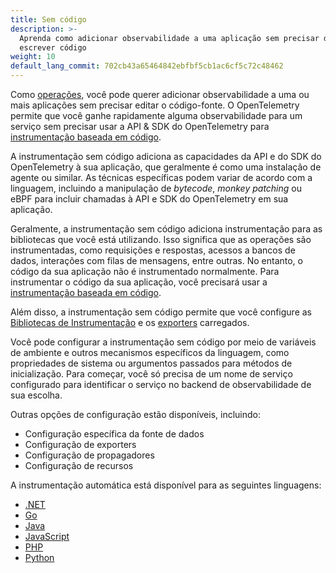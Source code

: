 ```yaml
---
title: Sem código
description: >-
  Aprenda como adicionar observabilidade a uma aplicação sem precisar de
  escrever código
weight: 10
default_lang_commit: 702cb43a65464842ebfbf5cb1ac6cf5c72c48462
---
```


Como [operações](/docs/getting-started/ops/), você pode querer adicionar
observabilidade a uma ou mais aplicações sem precisar editar o código-fonte. O
OpenTelemetry permite que você ganhe rapidamente alguma observabilidade para um
serviço sem precisar usar a API & SDK do OpenTelemetry para
[instrumentação baseada em código](/docs/concepts/instrumentation/code-based).

A instrumentação sem código adiciona as capacidades da API e do SDK do
OpenTelemetry à sua aplicação, que geralmente é como uma instalação de agente ou
similar. As técnicas específicas podem variar de acordo com a linguagem,
incluindo a manipulação de _bytecode_, _monkey patching_ ou eBPF para incluir
chamadas à API e SDK do OpenTelemetry em sua aplicação.

Geralmente, a instrumentação sem código adiciona instrumentação para as
bibliotecas que você está utilizando. Isso significa que as operações são
instrumentadas, como requisições e respostas, acessos a bancos de dados,
interações com filas de mensagens, entre outras. No entanto, o código da sua
aplicação não é instrumentado normalmente. Para instrumentar o código da sua
aplicação, você precisará usar a
[instrumentação baseada em código](/docs/concepts/instrumentation/code-based).

Além disso, a instrumentação sem código permite que você configure as
[Bibliotecas de Instrumentação](/docs/concepts/instrumentation/libraries) e os
[exporters](/docs/concepts/components/#exporters) carregados.

Você pode configurar a instrumentação sem código por meio de variáveis de
ambiente e outros mecanismos específicos da linguagem, como propriedades de
sistema ou argumentos passados para métodos de inicialização. Para começar, você
só precisa de um nome de serviço configurado para identificar o serviço no
backend de observabilidade de sua escolha.

Outras opções de configuração estão disponíveis, incluindo:

- Configuração específica da fonte de dados
- Configuração de exporters
- Configuração de propagadores
- Configuração de recursos

A instrumentação automática está disponível para as seguintes linguagens:

- [.NET](/docs/zero-code/net/)
- [Go](/docs/zero-code/go)
- [Java](/docs/zero-code/java/)
- [JavaScript](/docs/zero-code/js/)
- [PHP](/docs/zero-code/php/)
- [Python](/docs/zero-code/python/)
